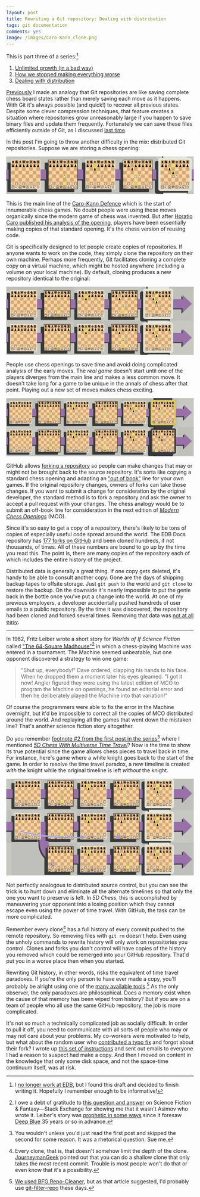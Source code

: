 ```yaml
---
layout: post
title: Rewriting a Git repository: Dealing with distribution
tags: git documentation
comments: yes
image: /images/Caro-Kann_clone.png
---
```


This is part three of a series:[^1]

1. [Unlimited growth (in a bad way)](/2021/08/24/git_rewrite_1.html)
2. [How we stopped making everything worse](/2021/09/06/git_rewrite_2.html)
3. [Dealing with distribution](/2023/09/01/git_rewrite_3.html)

[Previously](/2021/08/24/git_rewrite_1.html) I made an analogy that
Git repositories are like saving complete chess board states rather
than merely saving each move as it happens. With Git it's always
possible (and quick!) to recover all previous states. Despite some
clever compression techniques, that feature creates a situation where
repositories grow unreasonably large if you happen to save binary
files and update them frequently. Fortunately we can save these files
efficiently outside of Git, as I discussed [last
time](/2021/09/06/git_rewrite_2.html).

In this post I'm going to throw another difficulty in the mix:
distributed Git repositories. Suppose we are storing a chess opening:

![One chess game](/images/Caro-Kann.png)

This is the main line of the [Caro-Kann
Defence](https://en.wikipedia.org/wiki/Caro%E2%80%93Kann_Defence)
which is the start of innumerable chess games. No doubt people were
using these moves organically since the modern game of chess was
invented. But after [Horatio Caro published his analysis of the
opening](https://www.chesshistory.com/winter/winter86.html), players
have been essentially making copies of that standard opening. It's the
chess version of reusing code.

Git is specifically designed to let people create copies of
repositories. If anyone wants to work on the code, they simply clone
the repository on their own machine. Perhaps more frequently, Git
facilitates cloning a complete copy on a virtual machine, which might
be hosted anywhere (including a volume on your local machine). By
default, cloning produces a new repository identical to the original:

![Two parallel identical chess games](/images/Caro-Kann_clone.png)

People use chess openings to save time and avoid doing complicated
analysis of the early moves. The _real game_ doesn't start until one
of the players diverges from the main line and makes a less common
move. It doesn't take long for a game to be unique in the annals of
chess after that point. Playing out a new set of moves makes chess
exciting.

![Two parallel chess games that diverge](/images/Caro-Kann_split.png)

GitHub allows [forking a
repository](https://docs.github.com/en/get-started/quickstart/fork-a-repo)
so people can make changes that may or might not be brought back to
the source repository. It's sorta like copying a standard chess
opening and adapting an ["out of
book"](https://www.chess.com/terms/book-move-chess) line for your own
games. If the original repository changes, owners of forks can take
those changes. If you want to submit a change for consideration by the
original developer, the standard method is to fork a repository and
ask the owner to accept a pull request with your changes. The chess
analogy would be to submit an off-book line for consideration in the
next edition of [_Modern Chess
Openings_](https://en.wikipedia.org/wiki/Modern_Chess_Openings) (MCO).

Since it's so easy to get a copy of a repository, there's likely to be
tons of copies of especially useful code spread around the world. The
EDB Docs repository has [177 forks on
GitHub](https://github.com/EnterpriseDB/docs/network/members) and been
cloned hundreds, if not thousands, of times. All of these numbers are
bound to go up by the time you read this. The point is, there are many
copies of the repository each of which includes the entire history of
the project.

Distributed data is generally a great thing. If one copy gets deleted,
it's handy to be able to consult another copy. Gone are the days of
shipping backup tapes to offsite storage. Just `git push` to the world
and `git clone` to restore the backup. On the downside it's nearly
impossible to put the genie back in the bottle once you've put a
change into the world. At one of my previous employers, a developer
accidentally pushed hundreds of user emails to a public repository. By
the time it was discovered, the repository had been cloned and forked
several times. Removing that data was [not at all
easy](https://docs.github.com/en/authentication/keeping-your-account-and-data-secure/removing-sensitive-data-from-a-repository).

---

In 1962, Fritz Leiber wrote a short story for _Worlds of If Science
Fiction_ called ["The 64-Square
Madhouse"](https://www.gutenberg.org/cache/epub/61213/pg61213-images.html)[^2]
in which a chess-playing Machine was entered in a tournament. The
Machine seemed unbeatable, but one opponent discovered a strategy to
win one game:

> "Shut up, everybody!" Dave ordered, clapping his hands to his
> face. When he dropped them a moment later his eyes gleamed. "I got
> it now! Angler figured they were using the latest edition of MCO to
> program the Machine on openings, he found an editorial error and
> then he deliberately played the Machine into that variation!"

Of course the programmers were able to fix the error in the Machine
overnight, but it'd be impossible to correct all the copies of MCO
distributed around the world. And replaying all the games that went
down the mistaken line? That's another science fiction story
altogether.

Do you remember [footnote #2 from the first post in the
series](https://jlericson.com/2021/08/24/git_rewrite_1.html#fn2)[^3]
where I mentioned [_5D Chess With Multiverse Time
Travel_](https://en.wikipedia.org/wiki/5D_Chess_with_Multiverse_Time_Travel)?
Now is the time to show its true potential since the game allows chess
pieces to travel back in time. For instance, here's game where a white
knight goes back to the start of the game. In order to resolve the
time travel paradox, a new timeline is created _with_ the knight while
the original timeline is left _without_ the knight. 

![A very strange way to rewrite history in chess](/images/Caro-Kann_rewrite.png)

Not perfectly analogous to distributed source control, but you can see
the trick is to hunt down and eliminate all the alternate timelines so
that only the one you want to preserve is left. In _5D Chess_, this is
accomplished by maneuvering your opponent into a losing position which
they cannot escape even using the power of time travel. With GitHub,
the task can be more complicated.

Remember every clone[^4] has a full history of every commit pushed to
the remote repository. So removing files with `git rm` doesn't
help. Even using the unholy commands to rewrite history will only work
on repositories you control. Clones and forks you don't control will
have copies of the history you removed which could be remerged into
your GitHub repository. That'd put you in a worse place then when you
started.

Rewriting Git history, in other words, risks the equivalent of time
travel paradoxes. If you're the only person to have ever made a copy,
you'll probably be alright using one of the [many available
tools](https://git.github.io/rev_news/2019/08/21/edition-54/#an-introduction-to-git-filter-repo--written-by-elijah-newren).[^5]
As the only observer, the only paradoxes are philosophical. Does a
memory exist when the cause of that memory has been wiped from
history?  But if you are on a team of people who all use the same
GitHub repository, the job is more complicated.

It's not so much a technically complicated job as socially
difficult. In order to pull it off, you need to communicate with all
sorts of people who may or may not care about your problems. My
co-workers were motivated to help, but what about the random user who
[contributed a typo fix](/2022/04/04/docs2_contribution.html) and
forgot about their fork? I wrote up [this set of
instructions](https://github.com/EnterpriseDB/docs/issues/1711) and
sent out emails to everyone I had a reason to suspect had make a
copy. And then I moved on content in the knowledge that only some disk
space, and not the space-time continuum itself, was at risk.

[^1]: I [no longer work at EDB](/2022/06/13/year_at_edb.html), but I
    found this draft and decided to finish writing it. Hopefully I
    remember enough to be informative!

[^2]: I owe a debt of gratitude to [this question and
    answer](https://scifi.stackexchange.com/questions/256855/man-playing-computer-in-chess-uses-a-book-opening-with-known-typo-to-win-one-u)
    on Science Fiction & Fantasy&mdash;Stack Exchange for showing me
    that it wasn't Asimov who wrote it. Leiber's story was [prophetic
    in some
    ways](https://www.belgianchesshistory.be/cipc-275-fritz-leiber-the-64-square-madhouse/)
    since it foresaw [Deep
    Blue](https://en.wikipedia.org/wiki/Deep_Blue_(chess_computer)) 35
    years or so in advance.

[^3]: You wouldn't unless you'd just read the first post and skipped
    the second for some reason. It was a rhetorical question. Sue me.

[^4]: Every clone, that is, that doesn't somehow limit the depth of
    the
    clone. [JourneymanGeek](https://meta.jlericson.com/t/rewriting-a-git-repository/70/4)
    pointed out that you can do a shallow clone that only takes the
    most recent commit. Trouble is most people won't do that or even
    know that it's a possibility. 

[^5]: [We used BFG Repo-Cleaner](https://github.com/EnterpriseDB/docs/issues/1673), but as that
    article suggested, I'd probably use
    [git-filter-repo](https://github.com/newren/git-filter-repo) these
    days.
